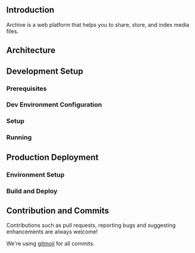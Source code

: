 ## Introduction

Archive is a web platform that helps you to share, store, and index media files.

## Architecture
<!-- rough description of the architecture, mostly that its a monorepo with a frontend and backend -->

## Development Setup

### Prerequisites

### Dev Environment Configuration
<!-- setting up .env.dev -->

### Setup
<!-- installing dependencies, start docker database -->

### Running

## Production Deployment

### Environment Setup
<!-- setting up .env.prod -->

### Build and Deploy

## Contribution and Commits

Contributions such as pull requests, reporting bugs and suggesting enhancements are always welcome!

We're using [gitmoji](https://gitmoji.carloscuesta.me/) for all commits.
